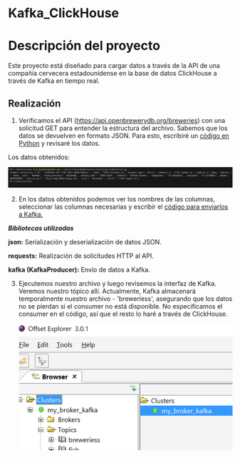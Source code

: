 # Kafka_ClickHouse

# Descripción del proyecto

Este proyecto está diseñado para cargar datos a través de la API de una compañía cervecera estadounidense en la base de datos 
ClickHouse a través de Kafka en tiempo real.

## Realización

1. Verificamos el API (https://api.openbrewerydb.org/breweries)
   con una solicitud GET para entender la estructura del archivo. 
   Sabemos que los datos se devuelven en formato JSON. 
   Para esto, escribiré un [código en Python](https://github.com/elena210910/Kafka_ClickHouse/blob/main/Code_test_python) y revisaré los datos.

Los datos obtenidos:

![](https://github.com/elena210910/Kafka_ClickHouse/blob/main/screen1.PNG)

2. En los datos obtenidos podemos ver los nombres de las columnas,
   seleccionar las columnas necesarias y escribir el [código para enviarlos a Kafka.](https://github.com/elena210910/Kafka_ClickHouse/blob/main/Code_to_kafka)
   
  ***Bibliotecas utilizadas***
  
  **json:** Serialización y deserialización de datos JSON.
  
  **requests:** Realización de solicitudes HTTP al API.
  
  **kafka (KafkaProducer):**  Envío de datos a Kafka.
  

3. Ejecutemos nuestro archivo y luego revisemos la interfaz de Kafka. Veremos nuestro tópico allí.
   Actualmente, Kafka almacenará temporalmente nuestro archivo - 'breweriess', asegurando que los datos no 
   se pierdan si el consumer no está disponible.
    No especificamos el consumer en el código, así que el resto lo haré a través de ClickHouse.

   ![](https://github.com/elena210910/Kafka_ClickHouse/blob/main/screen2.PNG)
  








   
